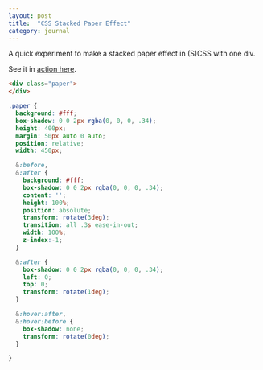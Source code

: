 ```yaml
---
layout: post
title:  "CSS Stacked Paper Effect"
category: journal
---
```

A quick experiment to make a stacked paper effect in (S)CSS with one div.

See it in [action here](http://codepen.io/alexpate/pen/MwjMxP).

``` html
<div class="paper">
</div>
```

``` scss
.paper {
  background: #fff;
  box-shadow: 0 0 2px rgba(0, 0, 0, .34);
  height: 400px;
  margin: 50px auto 0 auto;
  position: relative;
  width: 450px;

  &:before,
  &:after {
    background: #fff;
    box-shadow: 0 0 2px rgba(0, 0, 0, .34);
    content: '';
    height: 100%;
    position: absolute;
    transform: rotate(3deg);
    transition: all .3s ease-in-out;
    width: 100%;
    z-index:-1;
  }

  &:after {
    box-shadow: 0 0 2px rgba(0, 0, 0, .34);
    left: 0;
    top: 0;
    transform: rotate(1deg);
  }

  &:hover:after,
  &:hover:before {
    box-shadow: none;
    transform: rotate(0deg);
  }

}

```
